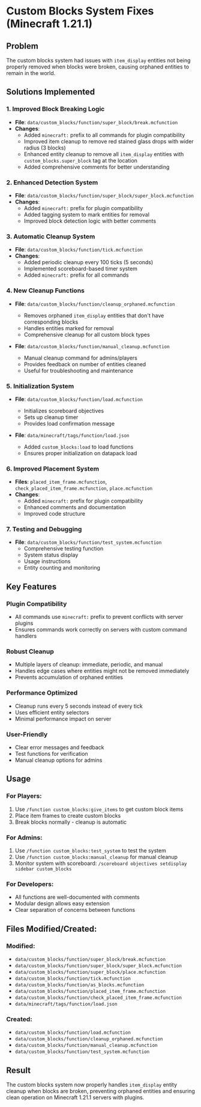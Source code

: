 # Custom Blocks System Fixes (Minecraft 1.21.1)

## Problem
The custom blocks system had issues with `item_display` entities not being properly removed when blocks were broken, causing orphaned entities to remain in the world.

## Solutions Implemented

### 1. **Improved Block Breaking Logic**
- **File**: `data/custom_blocks/function/super_block/break.mcfunction`
- **Changes**:
  - Added `minecraft:` prefix to all commands for plugin compatibility
  - Improved item cleanup to remove red stained glass drops with wider radius (3 blocks)
  - Enhanced entity cleanup to remove all `item_display` entities with `custom_blocks.super_block` tag at the location
  - Added comprehensive comments for better understanding

### 2. **Enhanced Detection System**
- **File**: `data/custom_blocks/function/super_block/super_block.mcfunction`
- **Changes**:
  - Added `minecraft:` prefix for plugin compatibility
  - Added tagging system to mark entities for removal
  - Improved block detection logic with better comments

### 3. **Automatic Cleanup System**
- **File**: `data/custom_blocks/function/tick.mcfunction`
- **Changes**:
  - Added periodic cleanup every 100 ticks (5 seconds)
  - Implemented scoreboard-based timer system
  - Added `minecraft:` prefix for all commands

### 4. **New Cleanup Functions**
- **File**: `data/custom_blocks/function/cleanup_orphaned.mcfunction`
  - Removes orphaned `item_display` entities that don't have corresponding blocks
  - Handles entities marked for removal
  - Comprehensive cleanup for all custom block types

- **File**: `data/custom_blocks/function/manual_cleanup.mcfunction`
  - Manual cleanup command for admins/players
  - Provides feedback on number of entities cleaned
  - Useful for troubleshooting and maintenance

### 5. **Initialization System**
- **File**: `data/custom_blocks/function/load.mcfunction`
  - Initializes scoreboard objectives
  - Sets up cleanup timer
  - Provides load confirmation message

- **File**: `data/minecraft/tags/function/load.json`
  - Added `custom_blocks:load` to load functions
  - Ensures proper initialization on datapack load

### 6. **Improved Placement System**
- **Files**: `placed_item_frame.mcfunction`, `check_placed_item_frame.mcfunction`, `place.mcfunction`
- **Changes**:
  - Added `minecraft:` prefix for plugin compatibility
  - Enhanced comments and documentation
  - Improved code structure

### 7. **Testing and Debugging**
- **File**: `data/custom_blocks/function/test_system.mcfunction`
  - Comprehensive testing function
  - System status display
  - Usage instructions
  - Entity counting and monitoring

## Key Features

### Plugin Compatibility
- All commands use `minecraft:` prefix to prevent conflicts with server plugins
- Ensures commands work correctly on servers with custom command handlers

### Robust Cleanup
- Multiple layers of cleanup: immediate, periodic, and manual
- Handles edge cases where entities might not be removed immediately
- Prevents accumulation of orphaned entities

### Performance Optimized
- Cleanup runs every 5 seconds instead of every tick
- Uses efficient entity selectors
- Minimal performance impact on server

### User-Friendly
- Clear error messages and feedback
- Test functions for verification
- Manual cleanup options for admins

## Usage

### For Players:
1. Use `/function custom_blocks:give_items` to get custom block items
2. Place item frames to create custom blocks
3. Break blocks normally - cleanup is automatic

### For Admins:
1. Use `/function custom_blocks:test_system` to test the system
2. Use `/function custom_blocks:manual_cleanup` for manual cleanup
3. Monitor system with scoreboard: `/scoreboard objectives setdisplay sidebar custom_blocks`

### For Developers:
- All functions are well-documented with comments
- Modular design allows easy extension
- Clear separation of concerns between functions

## Files Modified/Created:

### Modified:
- `data/custom_blocks/function/super_block/break.mcfunction`
- `data/custom_blocks/function/super_block/super_block.mcfunction`
- `data/custom_blocks/function/super_block/place.mcfunction`
- `data/custom_blocks/function/tick.mcfunction`
- `data/custom_blocks/function/as_blocks.mcfunction`
- `data/custom_blocks/function/placed_item_frame.mcfunction`
- `data/custom_blocks/function/check_placed_item_frame.mcfunction`
- `data/minecraft/tags/function/load.json`

### Created:
- `data/custom_blocks/function/load.mcfunction`
- `data/custom_blocks/function/cleanup_orphaned.mcfunction`
- `data/custom_blocks/function/manual_cleanup.mcfunction`
- `data/custom_blocks/function/test_system.mcfunction`

## Result
The custom blocks system now properly handles `item_display` entity cleanup when blocks are broken, preventing orphaned entities and ensuring clean operation on Minecraft 1.21.1 servers with plugins.